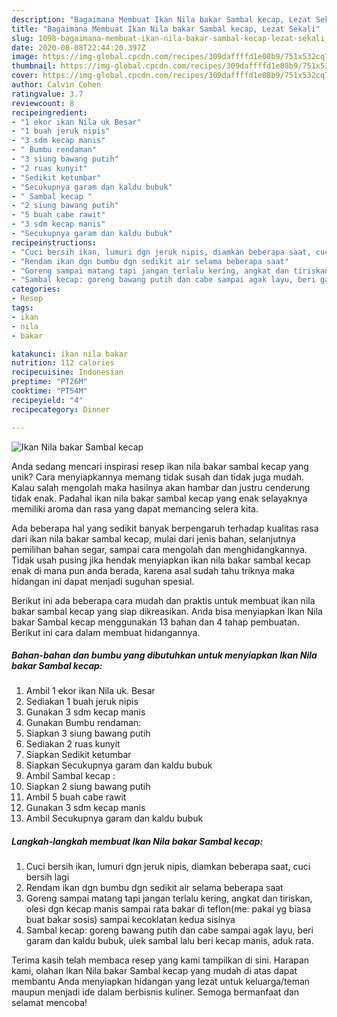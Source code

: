 ```yaml
---
description: "Bagaimana Membuat Ikan Nila bakar Sambal kecap, Lezat Sekali"
title: "Bagaimana Membuat Ikan Nila bakar Sambal kecap, Lezat Sekali"
slug: 1098-bagaimana-membuat-ikan-nila-bakar-sambal-kecap-lezat-sekali
date: 2020-08-08T22:44:20.397Z
image: https://img-global.cpcdn.com/recipes/309daffffd1e08b9/751x532cq70/ikan-nila-bakar-sambal-kecap-foto-resep-utama.jpg
thumbnail: https://img-global.cpcdn.com/recipes/309daffffd1e08b9/751x532cq70/ikan-nila-bakar-sambal-kecap-foto-resep-utama.jpg
cover: https://img-global.cpcdn.com/recipes/309daffffd1e08b9/751x532cq70/ikan-nila-bakar-sambal-kecap-foto-resep-utama.jpg
author: Calvin Cohen
ratingvalue: 3.7
reviewcount: 8
recipeingredient:
- "1 ekor ikan Nila uk Besar"
- "1 buah jeruk nipis"
- "3 sdm kecap manis"
- " Bumbu rendaman"
- "3 siung bawang putih"
- "2 ruas kunyit"
- "Sedikit ketumbar"
- "Secukupnya garam dan kaldu bubuk"
- " Sambal kecap "
- "2 siung bawang putih"
- "5 buah cabe rawit"
- "3 sdm kecap manis"
- "Secukupnya garam dan kaldu bubuk"
recipeinstructions:
- "Cuci bersih ikan, lumuri dgn jeruk nipis, diamkan beberapa saat, cuci bersih lagi"
- "Rendam ikan dgn bumbu dgn sedikit air selama beberapa saat"
- "Goreng sampai matang tapi jangan terlalu kering, angkat dan tiriskan, olesi dgn kecap manis sampai rata bakar di teflon(me: pakai yg biasa buat bakar sosis) sampai kecoklatan kedua sisinya"
- "Sambal kecap: goreng bawang putih dan cabe sampai agak layu, beri garam dan kaldu bubuk, ulek sambal lalu beri kecap manis, aduk rata."
categories:
- Resep
tags:
- ikan
- nila
- bakar

katakunci: ikan nila bakar 
nutrition: 112 calories
recipecuisine: Indonesian
preptime: "PT26M"
cooktime: "PT54M"
recipeyield: "4"
recipecategory: Dinner

---
```



![Ikan Nila bakar Sambal kecap](https://img-global.cpcdn.com/recipes/309daffffd1e08b9/751x532cq70/ikan-nila-bakar-sambal-kecap-foto-resep-utama.jpg)

Anda sedang mencari inspirasi resep ikan nila bakar sambal kecap yang unik? Cara menyiapkannya memang tidak susah dan tidak juga mudah. Kalau salah mengolah maka hasilnya akan hambar dan justru cenderung tidak enak. Padahal ikan nila bakar sambal kecap yang enak selayaknya memiliki aroma dan rasa yang dapat memancing selera kita.

Ada beberapa hal yang sedikit banyak berpengaruh terhadap kualitas rasa dari ikan nila bakar sambal kecap, mulai dari jenis bahan, selanjutnya pemilihan bahan segar, sampai cara mengolah dan menghidangkannya. Tidak usah pusing jika hendak menyiapkan ikan nila bakar sambal kecap enak di mana pun anda berada, karena asal sudah tahu triknya maka hidangan ini dapat menjadi suguhan spesial.




Berikut ini ada beberapa cara mudah dan praktis untuk membuat ikan nila bakar sambal kecap yang siap dikreasikan. Anda bisa menyiapkan Ikan Nila bakar Sambal kecap menggunakan 13 bahan dan 4 tahap pembuatan. Berikut ini cara dalam membuat hidangannya.

<!--inarticleads1-->

##### Bahan-bahan dan bumbu yang dibutuhkan untuk menyiapkan Ikan Nila bakar Sambal kecap:

1. Ambil 1 ekor ikan Nila uk. Besar
1. Sediakan 1 buah jeruk nipis
1. Gunakan 3 sdm kecap manis
1. Gunakan  Bumbu rendaman:
1. Siapkan 3 siung bawang putih
1. Sediakan 2 ruas kunyit
1. Siapkan Sedikit ketumbar
1. Siapkan Secukupnya garam dan kaldu bubuk
1. Ambil  Sambal kecap :
1. Siapkan 2 siung bawang putih
1. Ambil 5 buah cabe rawit
1. Gunakan 3 sdm kecap manis
1. Ambil Secukupnya garam dan kaldu bubuk




<!--inarticleads2-->

##### Langkah-langkah membuat Ikan Nila bakar Sambal kecap:

1. Cuci bersih ikan, lumuri dgn jeruk nipis, diamkan beberapa saat, cuci bersih lagi
1. Rendam ikan dgn bumbu dgn sedikit air selama beberapa saat
1. Goreng sampai matang tapi jangan terlalu kering, angkat dan tiriskan, olesi dgn kecap manis sampai rata bakar di teflon(me: pakai yg biasa buat bakar sosis) sampai kecoklatan kedua sisinya
1. Sambal kecap: goreng bawang putih dan cabe sampai agak layu, beri garam dan kaldu bubuk, ulek sambal lalu beri kecap manis, aduk rata.




Terima kasih telah membaca resep yang kami tampilkan di sini. Harapan kami, olahan Ikan Nila bakar Sambal kecap yang mudah di atas dapat membantu Anda menyiapkan hidangan yang lezat untuk keluarga/teman maupun menjadi ide dalam berbisnis kuliner. Semoga bermanfaat dan selamat mencoba!
